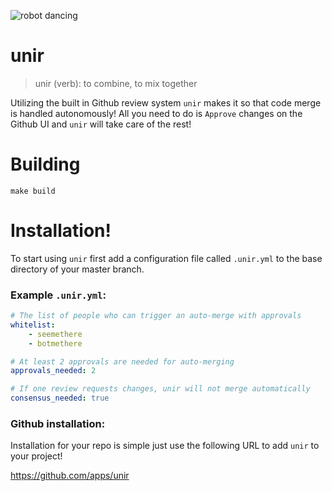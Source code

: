 ![robot dancing](https://media.giphy.com/media/tczJoRU7XwBS8/giphy.gif)

# unir

> unir (verb): to combine, to mix together

Utilizing the built in Github review system `unir` makes it so that
code merge is handled autonomously! All you need to do is `Approve`
changes on the Github UI and `unir` will take care of the rest!

# Building

```
make build
```

# Installation!

To start using `unir` first add a configuration file called `.unir.yml` to the base directory of
your master branch.

### Example `.unir.yml`:

```yaml
# The list of people who can trigger an auto-merge with approvals
whitelist:
    - seemethere
    - botmethere

# At least 2 approvals are needed for auto-merging
approvals_needed: 2

# If one review requests changes, unir will not merge automatically
consensus_needed: true
```

### Github installation:

Installation for your repo is simple just use the following URL to add `unir` to your project!

https://github.com/apps/unir

